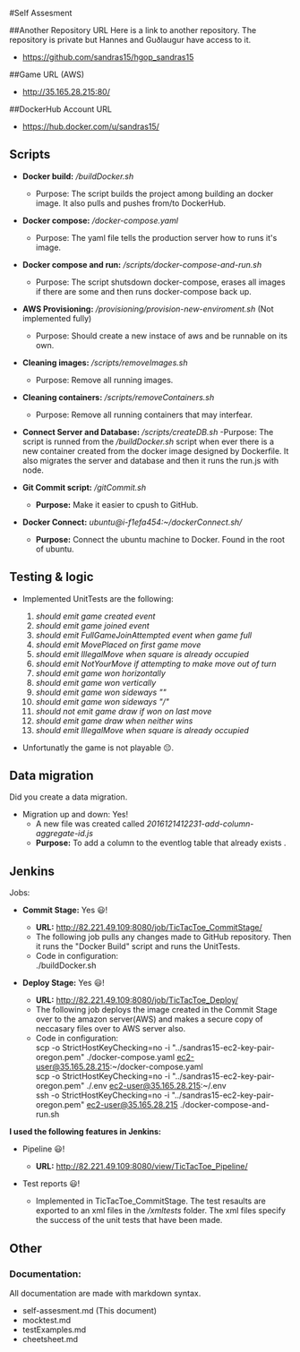 #Self Assesment

##Another Repository URL
Here is a link to another repository. The repository is private but Hannes and Guðlaugur have access to it.
* https://github.com/sandras15/hgop_sandras15

##Game URL (AWS)
* http://35.165.28.215:80/

##DockerHub Account URL
* https://hub.docker.com/u/sandras15/

## Scripts

- __Docker build:__ _/buildDocker.sh_
	- Purpose: The script builds the project among building an docker image. It also pulls and pushes from/to DockerHub.

- __Docker compose:__ _/docker-compose.yaml_
	- Purpose: The yaml file tells the production server how to runs it's image.

- __Docker compose and run:__ _/scripts/docker-compose-and-run.sh_
	- Purpose: The script shutsdown docker-compose, erases all images if there are some and then runs docker-compose back up.

- __AWS Provisioning:__ _/provisioning/provision-new-enviroment.sh_ (Not implemented fully)
	- Purpose: Should create a new instace of aws and be runnable on its own.

- __Cleaning images:__ _/scripts/removeImages.sh_
	- Purpose: Remove all running images.

- __Cleaning containers:__ _/scripts/removeContainers.sh_
	- Purpose: Remove all running containers that may interfear.

- __Connect Server and Database:__ _/scripts/createDB.sh_
	-Purpose: The script is runned from the _/buildDocker.sh_ script when ever there is a new container created from the docker image designed by Dockerfile. It also migrates the server and database and then it runs the run.js with node.

- __Git Commit script:__ _/gitCommit.sh_
	- __Purpose:__ Make it easier to cpush to GitHub.

- __Docker Connect:__  _ubuntu@i-f1efa454:~/dockerConnect.sh/_
	- __Purpose:__ Connect the ubuntu machine to Docker. Found in the root of ubuntu.



## Testing & logic

- Implemented UnitTests are the following:
	1. _should emit game created event_
	2. _should emit game joined event_
	3. _should emit FullGameJoinAttempted event when game full_
	4. _should emit MovePlaced on first game move_
	5. _should emit IllegalMove when square is already occupied_
	6. _should emit NotYourMove if attempting to make move out of turn_
	7. _should emit game won horizontally_
	8. _should emit game won vertically_
	9. _should emit game won sideways "\"_
	10. _should emit game won sideways "/"_
	11. _should not emit game draw if won on last move_
	12. _should emit game draw when neither wins_
	13. _should emit IllegalMove when square is already occupied_

- Unfortunatly the game is not playable :pensive:.


## Data migration

Did you create a data migration.

- Migration up and down: Yes!
	- A new file was created called _2016121412231-add-column-aggregate-id.js_
	- __Purpose:__ To add a column to the eventlog table that already exists .


## Jenkins

Jobs:

- __Commit Stage:__ Yes :smiley:! 
	- __URL:__ http://82.221.49.109:8080/job/TicTacToe_CommitStage/ 
	- The following job pulls any changes made to GitHub repository. Then it runs the "Docker Build" script and runs the UnitTests.
	- Code in configuration: <br />
		./buildDocker.sh

- __Deploy Stage:__ Yes :smiley:!
	- __URL:__ http://82.221.49.109:8080/job/TicTacToe_Deploy/ 
	- The following job deploys the image created in the Commit Stage over to the amazon server(AWS) and makes a secure copy of neccasary files over to AWS server also.
	- Code in configuration: <br />
		scp -o StrictHostKeyChecking=no -i "../sandras15-ec2-key-pair-oregon.pem" ./docker-compose.yaml ec2-user@35.165.28.215:~/docker-compose.yaml <br />
		scp -o StrictHostKeyChecking=no -i "../sandras15-ec2-key-pair-oregon.pem" ./.env ec2-user@35.165.28.215:~/.env <br />
		ssh -o StrictHostKeyChecking=no -i "../sandras15-ec2-key-pair-oregon.pem" ec2-user@35.165.28.215 ./docker-compose-and-run.sh <br />


__I used the following features in Jenkins:__
- Pipeline :smiley:!
	- __URL:__ http://82.221.49.109:8080/view/TicTacToe_Pipeline/

- Test reports :smiley:!
	- Implemented in TicTacToe_CommitStage. The test resaults are exported to an xml files in the _/xmltests_ folder. The xml files specify the success of the unit tests that have been made. 


## Other
### Documentation:
All documentation are made with markdown syntax.
- self-assesment.md (This document)
- mocktest.md
- testExamples.md
- cheetsheet.md
